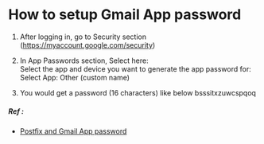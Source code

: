 # How to setup Gmail App password


1. After logging in, go to Security section (https://myaccount.google.com/security)

2. In App Passwords section, Select here:	
	Select the app and device you want to generate the app password for:
	Select App:
		Other (custom name)
		

3. You would get a password (16 characters) like below
	bsssitxzuwcspqoq

##### Ref :

  * [Postfix and Gmail App password](https://www.linode.com/docs/email/postfix/configure-postfix-to-send-mail-using-gmail-and-google-apps-on-debian-or-ubuntu/)
